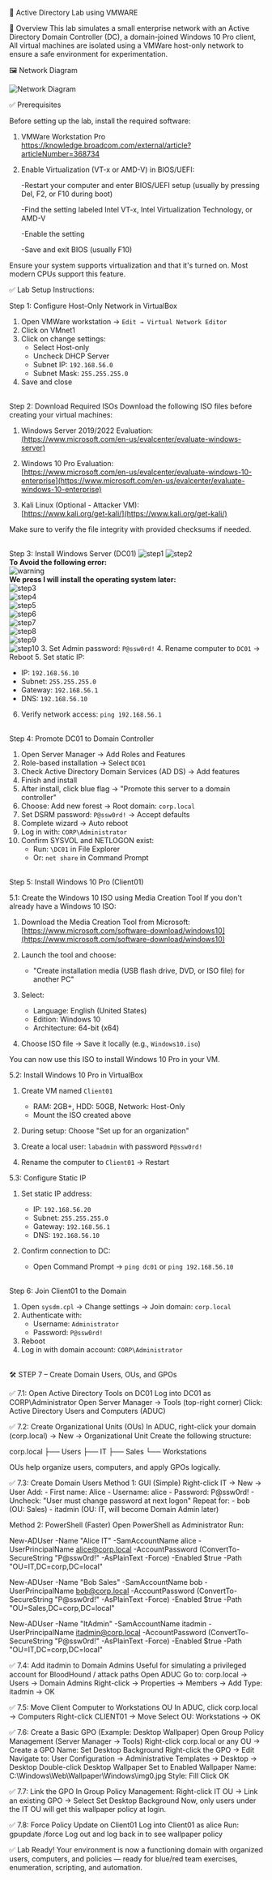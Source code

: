 🧪 Active Directory Lab using VMWARE

📄 Overview
This lab simulates a small enterprise network with an Active Directory Domain Controller (DC), a domain-joined Windows 10 Pro client, All virtual machines are isolated using a VMWare host-only network to ensure a safe environment for experimentation.

🖼️ Network Diagram

![Network Diagram](images/network_diagram.png)

✅ Prerequisites

Before setting up the lab, install the required software:

1. VMWare Workstation Pro https://knowledge.broadcom.com/external/article?articleNumber=368734

2. Enable Virtualization (VT-x or AMD-V) in BIOS/UEFI:

     -Restart your computer and enter BIOS/UEFI setup (usually by pressing Del, F2, or F10 during boot)
  
     -Find the setting labeled Intel VT-x, Intel Virtualization Technology, or AMD-V
  
     -Enable the setting
  
     -Save and exit BIOS (usually F10)

Ensure your system supports virtualization and that it's turned on. Most modern CPUs support this feature.

✅ Lab Setup Instructions:

Step 1: Configure Host-Only Network in VirtualBox
1. Open VMWare workstation → `Edit → Virtual Network Editor`
2. Click on VMnet1
3. Click on change settings:
   - Select Host-only
   - Uncheck DHCP Server
   - Subnet IP: `192.168.56.0`
   - Subnet Mask: `255.255.255.0`
5. Save and close  <br> <br> 



Step 2: Download Required ISOs
Download the following ISO files before creating your virtual machines:

1. Windows Server 2019/2022 Evaluation:  
   [(https://www.microsoft.com/en-us/evalcenter/evaluate-windows-server)](https://www.microsoft.com/en-us/evalcenter/download-windows-server-2022)

2. Windows 10 Pro Evaluation:  
   [https://www.microsoft.com/en-us/evalcenter/evaluate-windows-10-enterprise](https://www.microsoft.com/en-us/evalcenter/evaluate-windows-10-enterprise)

3. Kali Linux (Optional - Attacker VM):  
   [https://www.kali.org/get-kali/](https://www.kali.org/get-kali/)

Make sure to verify the file integrity with provided checksums if needed.  <br> <br>



Step 3: Install Windows Server (DC01)
![step1](images/steps/step1.png)
![step2](images/steps/step2.png) 
</br><b>To Avoid the following error:</b></br> 
![warning](images/steps/warning.png) 
</br><b>We press I will install the operating system later:</b></br>
![step3](images/steps/step3.png)  
![step4](images/steps/step4.png)  
![step5](images/steps/step5.png)  
![step6](images/steps/step6.png)  
![step7](images/steps/step7.png)  
![step8](images/steps/step8.png)  
![step9](images/steps/step9.png)  
![step10](images/steps/step10.png)
3. Set Admin password: `P@ssw0rd!`
4. Rename computer to `DC01` → Reboot
5. Set static IP:
   - IP: `192.168.56.10`
   - Subnet: `255.255.255.0`
   - Gateway: `192.168.56.1`
   - DNS: `192.168.56.10`
6. Verify network access: `ping 192.168.56.1`  <br> <br>



Step 4: Promote DC01 to Domain Controller
1. Open Server Manager → Add Roles and Features
2. Role-based installation → Select `DC01`
3. Check Active Directory Domain Services (AD DS) → Add features
4. Finish and install
5. After install, click blue flag → "Promote this server to a domain controller"
6. Choose: Add new forest → Root domain: `corp.local`
7. Set DSRM password: `P@ssw0rd!` → Accept defaults
8. Complete wizard → Auto reboot
9. Log in with: `CORP\Administrator`
10. Confirm SYSVOL and NETLOGON exist:
    - Run: `\DC01` in File Explorer
    - Or: `net share` in Command Prompt  <br> <br>



Step 5: Install Windows 10 Pro (Client01)

5.1: Create the Windows 10 ISO using Media Creation Tool
If you don't already have a Windows 10 ISO:

1. Download the Media Creation Tool from Microsoft:  
   [https://www.microsoft.com/software-download/windows10](https://www.microsoft.com/software-download/windows10)

2. Launch the tool and choose:
   - "Create installation media (USB flash drive, DVD, or ISO file) for another PC"

3. Select:
   - Language: English (United States)
   - Edition: Windows 10
   - Architecture: 64-bit (x64)

4. Choose ISO file → Save it locally (e.g., `Windows10.iso`)

You can now use this ISO to install Windows 10 Pro in your VM.

5.2: Install Windows 10 Pro in VirtualBox
1. Create VM named `Client01`
   - RAM: 2GB+, HDD: 50GB, Network: Host-Only
   - Mount the ISO created above

2. During setup: Choose "Set up for an organization"
3. Create a local user: `labadmin` with password `P@ssw0rd!`
4. Rename the computer to `Client01` → Restart

5.3: Configure Static IP
1. Set static IP address:
   - IP: `192.168.56.20`
   - Subnet: `255.255.255.0`
   - Gateway: `192.168.56.1`
   - DNS: `192.168.56.10`

2. Confirm connection to DC:
   - Open Command Prompt → `ping dc01` or `ping 192.168.56.10`  <br> <br>



Step 6: Join Client01 to the Domain
1. Open `sysdm.cpl` → Change settings → Join domain: `corp.local`
2. Authenticate with:
   - Username: `Administrator`
   - Password: `P@ssw0rd!`
3. Reboot
4. Log in with domain account: `CORP\Administrator`  <br> <br>



🛠️ STEP 7 – Create Domain Users, OUs, and GPOs

✅ 7.1: Open Active Directory Tools on DC01
Log into DC01 as CORP\Administrator
Open Server Manager → Tools (top-right corner)
Click: Active Directory Users and Computers (ADUC)

✅ 7.2: Create Organizational Units (OUs)
In ADUC, right-click your domain (corp.local) → New → Organizational Unit
Create the following structure:

corp.local
├── Users
├── IT
├── Sales
└── Workstations

OUs help organize users, computers, and apply GPOs logically.

✅ 7.3: Create Domain Users
Method 1: GUI (Simple)
Right-click IT → New → User
Add:
          - First name: Alice
          - Username: alice
          - Password: P@ssw0rd!
          - Uncheck: "User must change password at next logon"
Repeat for:
          - bob (OU: Sales)
          - itadmin (OU: IT, will become Domain Admin later)

Method 2: PowerShell (Faster)
Open PowerShell as Administrator
Run:

New-ADUser -Name "Alice IT" -SamAccountName alice -UserPrincipalName alice@corp.local -AccountPassword (ConvertTo-SecureString "P@ssw0rd!" -AsPlainText -Force) -Enabled $true -Path "OU=IT,DC=corp,DC=local"

New-ADUser -Name "Bob Sales" -SamAccountName bob -UserPrincipalName bob@corp.local -AccountPassword (ConvertTo-SecureString "P@ssw0rd!" -AsPlainText -Force) -Enabled $true -Path "OU=Sales,DC=corp,DC=local"

New-ADUser -Name "ItAdmin" -SamAccountName itadmin -UserPrincipalName itadmin@corp.local -AccountPassword (ConvertTo-SecureString "P@ssw0rd!" -AsPlainText -Force) -Enabled $true -Path "OU=IT,DC=corp,DC=local"

✅ 7.4: Add itadmin to Domain Admins
Useful for simulating a privileged account for BloodHound / attack paths
Open ADUC
Go to: corp.local → Users → Domain Admins
Right-click → Properties → Members → Add
Type: itadmin → OK

✅ 7.5: Move Client Computer to Workstations OU
In ADUC, click corp.local → Computers
Right-click CLIENT01 → Move
Select OU: Workstations → OK

✅ 7.6: Create a Basic GPO (Example: Desktop Wallpaper)
Open Group Policy Management (Server Manager → Tools)
Right-click corp.local or any OU → Create a GPO
Name: Set Desktop Background
Right-click the GPO → Edit
Navigate to:
User Configuration → Administrative Templates → Desktop → Desktop
Double-click Desktop Wallpaper
Set to Enabled
Wallpaper Name: C:\Windows\Web\Wallpaper\Windows\img0.jpg
Style: Fill
Click OK

✅ 7.7: Link the GPO
In Group Policy Management:
Right-click IT OU → Link an existing GPO → Select Set Desktop Background
Now, only users under the IT OU will get this wallpaper policy at login.

✅ 7.8: Force Policy Update on Client01
Log into Client01 as alice
Run: gpupdate /force
Log out and log back in to see wallpaper policy

✅ Lab Ready! Your environment is now a functioning domain with organized users, computers, and policies — ready for blue/red team exercises, enumeration, scripting, and automation.
